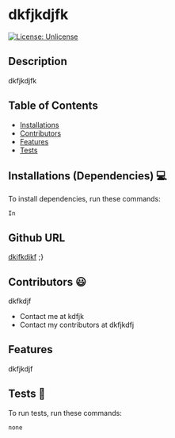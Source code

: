 # dkfjkdjfk

[![License: Unlicense](https://img.shields.io/badge/license-Unlicense-blue.svg)](http://unlicense.org/)
  
## Description
dkfjkdjfk

## Table of Contents
* [Installations](#dependencies)
* [Contributors](#contributors)
* [Features](#features)
* [Tests](#tests)



## Installations (Dependencies) 💻
To install dependencies, run these commands:
```
In
```

## Github URL
[dkjfkdjkf](https://github.com/dkjfkdjkf/)
 ;}

## Contributors 😃
dkfkdjf

* Contact me at kdfjk
* Contact my contributors at dkfjkdfj

## Features
dkfjkdjf  

## Tests 🧪
To run tests, run these commands:
```
none
```




